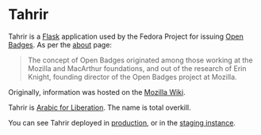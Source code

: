 # Tahrir

Tahrir is a [Flask](https://flask.palletsprojects.com/) application used by the Fedora Project for
issuing [Open Badges](https://openbadges.org). As per the [about](https://openbadges.org/about/) page:

> The concept of Open Badges originated among those working at the Mozilla and
> MacArthur foundations, and out of the research of Erin Knight, founding
> director of the Open Badges project at Mozilla.

Originally, information was hosted on the [Mozilla Wiki][moz-badges].

[moz-badges]: https://wiki.mozilla.org/index.php?title=Badges&oldid=1170927

Tahrir is [Arabic for Liberation](http://en.wikipedia.org/wiki/Tahrir_Square).
The name is total overkill.

You can see Tahrir deployed in [production](https://badges.fedoraproject.org/), or in
the [staging instance](https://badges.stg.fedoraproject.org/).
